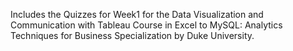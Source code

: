 Includes the Quizzes for Week1 for the Data Visualization and Communication with Tableau Course in Excel to MySQL: Analytics Techniques for Business Specialization by Duke University.
